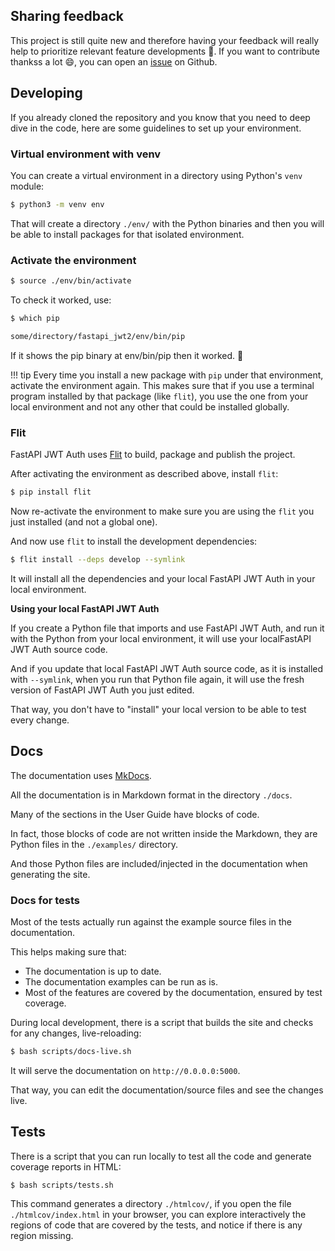 ## Sharing feedback

This project is still quite new and therefore having your feedback will really help to
prioritize relevant feature developments :rocket:. If you want to contribute thankss a lot :smile:, you can
open an <a href="https://github.com/cblgn/fastapi_jwt2/issues/new" target="_blank">issue</a> on Github.

## Developing

If you already cloned the repository and you know that you need to deep dive in the code, here are some guidelines to set up your environment.

### Virtual environment with venv

You can create a virtual environment in a directory using Python's `venv` module:

```bash
$ python3 -m venv env
```

That will create a directory `./env/` with the Python binaries and then you will be able to install packages for that isolated environment.

### Activate the environment

```bash
$ source ./env/bin/activate
```

To check it worked, use:

```bash
$ which pip

some/directory/fastapi_jwt2/env/bin/pip
```

If it shows the pip binary at env/bin/pip then it worked. 🎉

!!! tip
    Every time you install a new package with `pip` under that environment, activate the environment again.
    This makes sure that if you use a terminal program installed by that package (like `flit`),
    you use the one from your local environment and not any other that could be installed globally.

### Flit

FastAPI JWT Auth uses <a href="https://flit.readthedocs.io/en/latest/index.html" class="external-link" target="_blank">Flit</a> to build, package and publish the project.

After activating the environment as described above, install `flit`:

```bash
$ pip install flit
```

Now re-activate the environment to make sure you are using the `flit` you just installed (and not a global one).

And now use `flit` to install the development dependencies:

```bash
$ flit install --deps develop --symlink
```

It will install all the dependencies and your local FastAPI JWT Auth in your local environment.

**Using your local FastAPI JWT Auth**

If you create a Python file that imports and use FastAPI JWT Auth, and run it with the Python from your local environment, it will use your localFastAPI JWT Auth source code.

And if you update that local FastAPI JWT Auth source code, as it is installed with `--symlink`, when you run that Python file again, it will use the fresh version of FastAPI JWT Auth you just edited.

That way, you don't have to "install" your local version to be able to test every change.

## Docs

The documentation uses <a href="https://www.mkdocs.org/" class="external-link" target="_blank">MkDocs</a>.

All the documentation is in Markdown format in the directory `./docs`.

Many of the sections in  the User Guide have blocks of code.

In fact, those blocks of code are not written inside the Markdown, they are Python files in the `./examples/` directory.

And those Python files are included/injected in the documentation when generating the site.

### Docs for tests

Most of the tests actually run against the example source files in the documentation.

This helps making sure that:

* The documentation is up to date.
* The documentation examples can be run as is.
* Most of the features are covered by the documentation, ensured by test coverage.

During local development, there is a script that builds the site and checks for any changes, live-reloading:

```bash
$ bash scripts/docs-live.sh
```

It will serve the documentation on `http://0.0.0.0:5000`.

That way, you can edit the documentation/source files and see the changes live.

## Tests

There is a script that you can run locally to test all the code and generate coverage reports in HTML:

```bash
$ bash scripts/tests.sh
```

This command generates a directory `./htmlcov/`, if you open the file `./htmlcov/index.html` in your browser, you can explore interactively the regions of code that are covered by the tests, and notice if there is any region missing.
